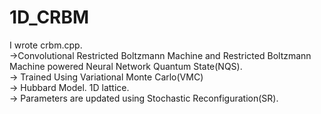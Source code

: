 # 1D_CRBM
I wrote crbm.cpp. </br>
->Convolutional Restricted Boltzmann Machine and Restricted Boltzmann Machine powered Neural Network Quantum State(NQS).</br>
-> Trained Using Variational Monte Carlo(VMC)</br>
-> Hubbard Model. 1D lattice.</br>
-> Parameters are updated using Stochastic Reconfiguration(SR).</br>

